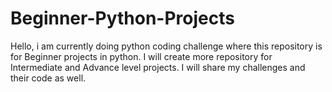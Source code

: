 # Beginner-Python-Projects
Hello, i am currently doing python coding challenge where this repository is for Beginner projects in python. I will create more repository for Intermediate and Advance level projects. I will share my challenges and their code as well. 
